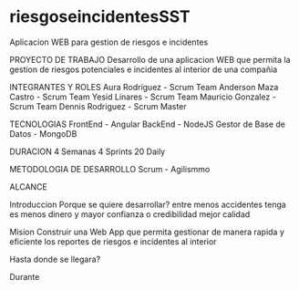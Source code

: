# riesgoseincidentesSST
Aplicacion WEB para gestion de riesgos e incidentes

PROYECTO DE TRABAJO
Desarrollo de una aplicacion WEB que permita la gestion de riesgos potenciales e incidentes al interior de una compañia

INTEGRANTES Y ROLES
Aura Rodríguez - Scrum Team
Anderson Maza Castro - Scrum Team
Yesid Linares - Scrum Team
Mauricio Gonzalez - Scrum Team
Dennis Rodriguez - Scrum Master

TECNOLOGIAS
FrontEnd - Angular
BackEnd - NodeJS
Gestor de Base de Datos - MongoDB

DURACION
4 Semanas 
4 Sprints
20 Daily

METODOLOGIA DE DESARROLLO 
Scrum - Agilismmo

ALCANCE
  
Introduccion
Porque se quiere desarrollar?
entre menos accidentes tenga es menos dinero y mayor confianza o credibilidad
mejor calidad


Mision
Construir una Web App que permita gestionar de manera rapida y eficiente los reportes de riesgos e incidentes al interior 

Hasta donde se llegara?


Durante 

